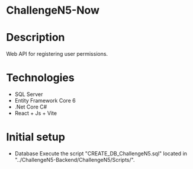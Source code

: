 # ChallengeN5-Now

# Description

Web API for registering user permissions.

# Technologies

- SQL Server
- Entity Framework Core 6
- .Net Core C#
- React + Js + Vite
  
# Initial setup

- Database
Execute the script "CREATE_DB_ChallengeN5.sql" located in "../ChallengeN5-Backend/ChallengeN5/Scripts/".







